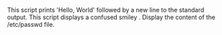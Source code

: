This script prints 'Hello, World' followed by a new line to the standard output.
This script displays a confused smiley .
Display the content of the /etc/passwd file.
